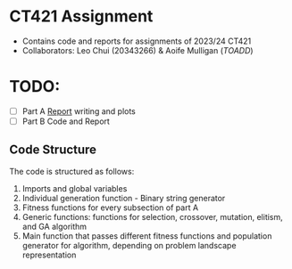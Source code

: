 
# CT421 Assignment

- Contains code and reports for assignments of 2023/24 CT421
- Collaborators: Leo Chui (20343266) & Aoife Mulligan (*TOADD*)

# TODO:

- [ ] Part A [Report](Report.md) writing and plots
- [ ] Part B Code and Report

## Code Structure

The code is structured as follows:

1. Imports and global variables
2. Individual generation function - Binary string generator
3. Fitness functions for every subsection of part A
4. Generic functions: functions for selection, crossover, mutation, elitism, and GA algorithm
5. Main function that passes different fitness functions and population generator for algorithm, depending on problem landscape representation
